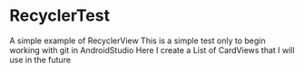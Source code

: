 # RecyclerTest
A simple example of RecyclerView
This is a simple test only to begin working with git in AndroidStudio
Here I create a List of CardViews that I will use in the future
